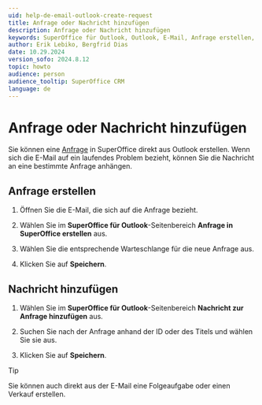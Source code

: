 ```yaml
---
uid: help-de-email-outlook-create-request
title: Anfrage oder Nachricht hinzufügen
description: Anfrage oder Nachricht hinzufügen
keywords: SuperOffice für Outlook, Outlook, E-Mail, Anfrage erstellen, Nachricht hinzufügen
author: Erik Lebiko, Bergfrid Dias
date: 10.29.2024
version_sofo: 2024.8.12
topic: howto
audience: person
audience_tooltip: SuperOffice CRM
language: de
---
```


# Anfrage oder Nachricht hinzufügen

Sie können eine [Anfrage][1] in SuperOffice direkt aus Outlook erstellen. Wenn sich die E-Mail auf ein laufendes Problem bezieht, können Sie die Nachricht an eine bestimmte Anfrage anhängen.

## Anfrage erstellen

1. Öffnen Sie die E-Mail, die sich auf die Anfrage bezieht.

1. Wählen Sie im **SuperOffice für Outlook**-Seitenbereich **Anfrage in SuperOffice erstellen** aus.

1. Wählen Sie die entsprechende Warteschlange für die neue Anfrage aus.

1. Klicken Sie auf **Speichern**.

## Nachricht hinzufügen

1. Wählen Sie im **SuperOffice für Outlook**-Seitenbereich **Nachricht zur Anfrage hinzufügen** aus.

1. Suchen Sie nach der Anfrage anhand der ID oder des Titels und wählen Sie sie aus.

1. Klicken Sie auf **Speichern**.

> [!TIP]
> Sie können auch direkt aus der E-Mail eine Folgeaufgabe oder einen Verkauf erstellen.

<!-- Referenced links -->
[1]: ../../../request/learn/create.md

<!-- Referenced images -->

